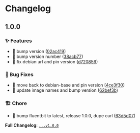 # Changelog

## 1.0.0

### ✨ Features

* 🎸 bump version ([02ac419](https://github.com/ablyler/ha-addon-fluent-bit/commit/02ac419ae0aa399fb79f8bdcfebf0e851a9f689a))
* 🎸 bump version number ([38acb77](https://github.com/ablyler/ha-addon-fluent-bit/commit/38acb7748a14f582012756ce2e96401f45b38311))
* 🎸 fix debian url and pin version ([d720856](https://github.com/ablyler/ha-addon-fluent-bit/commit/d720856f73cc11ebc40e0b7c75ed7d83a4be2766))


### 🐛 Bug Fixes

* 🐛 move back to debian-base and pin version ([4ce3f30](https://github.com/ablyler/ha-addon-fluent-bit/commit/4ce3f30f6d980a1c344f63ad227e01d1133952c2))
* 🐛 update image names and bump version ([62bef3b](https://github.com/ablyler/ha-addon-fluent-bit/commit/62bef3b5d71d249f03bc0cf49bffffba8f27a9fe))


### 🏗️ Chore

* 🤖 bump fluentbit to latest, release 1.0.0, dupe curl ([63d5d07](https://github.com/ablyler/ha-addon-fluent-bit/commit/63d5d07624e8258edcf9268fd2ae86f76799be84))

**Full Changelog**: [`...v1.0.0`](https://github.com/ablyler/ha-addon-fluent-bit/compare/...v1.0.0)
